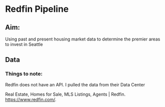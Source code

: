 # Redfin Pipeline

## Aim: 

Using past and present housing market data to determine the premier areas to invest in Seattle

## Data 

### Things to note:

Redfin does not have an API. I pulled the data from their Data Center

Real Estate, Homes for Sale, MLS Listings, Agents | Redfin. https://www.redfin.com/. 
